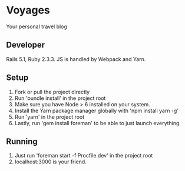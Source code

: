 # Voyages

Your personal travel blog

## Developer

Rails 5.1, Ruby 2.3.3. JS is handled by Webpack and Yarn.

## Setup

1. Fork or pull the project directly
3. Run 'bundle install' in the project root
4. Make sure you have Node > 6 installed on your system.
5. Install the Yarn package manager globally with 'npm install yarn -g'
6. Run 'yarn' in the project root
7. Lastly, run 'gem install foreman' to be able to just launch everything

## Running

1. Just run 'foreman start -f Procfile.dev' in the project root
2. localhost:3000 is your friend.
